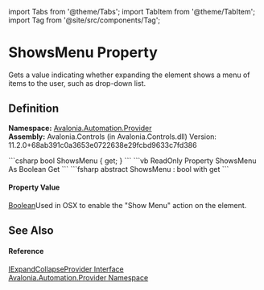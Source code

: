 import Tabs from '@theme/Tabs'; 
import TabItem from '@theme/TabItem'; 
import Tag from '@site/src/components/Tag'; 

# ShowsMenu Property


Gets a value indicating whether expanding the element shows a menu of items to the user, such as drop-down list.



## Definition
**Namespace:** <a href="N_Avalonia_Automation_Provider">Avalonia.Automation.Provider</a>  
**Assembly:** Avalonia.Controls (in Avalonia.Controls.dll) Version: 11.2.0+68ab391c0a3653e0722638e29fcbd9633c7fd386

<Tabs groupId="api-code-preview">
<TabItem value="csharp" label="C#">
```csharp
bool ShowsMenu { get; }
```
</TabItem>
<TabItem value="vb" label="VB">
```vb
ReadOnly Property ShowsMenu As Boolean
	Get
```
</TabItem>
<TabItem value="fsharp" label="F#">
```fsharp
abstract ShowsMenu : bool with get
```
</TabItem>
</Tabs>



#### Property Value
<a href="https://learn.microsoft.com/dotnet/api/system.boolean" target="_blank" rel="noopener noreferrer">Boolean</a>Used in OSX to enable the "Show Menu" action on the element.

## See Also


#### Reference
<a href="T_Avalonia_Automation_Provider_IExpandCollapseProvider">IExpandCollapseProvider Interface</a>  
<a href="N_Avalonia_Automation_Provider">Avalonia.Automation.Provider Namespace</a>  
